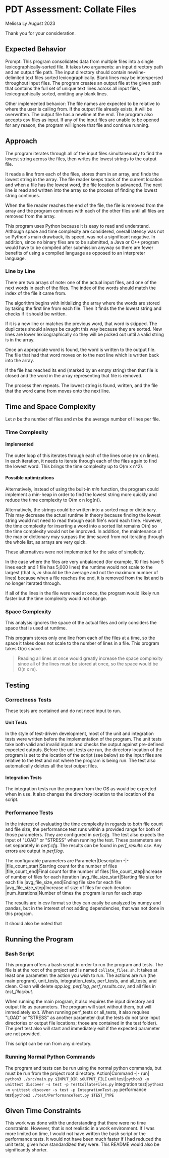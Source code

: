 # PDT Assessment: Collate Files
Melissa Ly
August 2023

Thank you for your consideration.

## Expected Behavior
Prompt: This program consolidates data from multiple files into a single lexicographically-sorted file. It takes two arguments: an input directory path and an output file path. The input directory should contain newline-delimited text files sorted lexicographically. Blank lines may be interspersed throughout input files. The program creates an output file at the given path that contains the full set of unique text lines across all input files, lexicographically sorted, omitting any blank lines. 

Other implemented behavior: The file names are expected to be relative to where the user is calling from. If the output file already exists, it will be overwritten. The output file has a newline at the end. The program also accepts csv files as input. If any of the input files are unable to be opened for any reason, the program will ignore that file and continue running.

## Approach

The program iterates through all of the input files simultaneously to find the lowest string across the files, then writes the lowest strings to the output file. 

It reads a line from each of the files, stores them in an array, and finds the lowest string in the array. The file reader keeps track of the current location and when a file has the lowest word, the file location is advanced. The next line is read and written into the array so the process of finding the lowest string continues.

When the file reader reaches the end of the file, the file is removed from the array and the program continues with each of the other files until all files are removed from the array.

This program uses Python because it is easy to read and understand. Although space and time complexity are considered, overall latency was not so Python's main drawback, its speed, was not a significant negative. In addition, since no binary files are to be submitted, a Java or C++ program would have to be compiled after submission anyway so there are fewer benefits of using a compiled language as opposed to an interpreter language. 

### Line by Line
There are two arrays of note: one of the actual input files, and one of the next words in each of the files. The index of the words should match the index of the file it came from.

The algorithm begins with initializing the array where the words are stored by taking the first line from each file. Then it finds the the lowest string and checks if it should be written. 

If it is a new line or matches the previous word, that word is skipped. The duplicates should always be caught this way because they are sorted. New lines are lower lexicographically so they will be picked out until a valid string is in the array. 

Once an appropriate word is found, the word is written to the output file. The file that had that word moves on to the next line which is written back into the array.  
 
If the file has reached its end (marked by an empty string) then that file is closed and the word in the array representing that file is removed.  

The process then repeats. The lowest string is found, written, and the file that the word came from moves onto the next line. 

## Time and Space Complexity
Let *n* be the number of files and *m* be the average number of lines per file.

### Time Complexity
#### Implemented
The outer loop of this iterates through each of the lines once (m x n lines). In each iteration, it needs to iterate through each of the files again to find the lowest word. This brings the time complexity up to O(m x n^2). 

#### Possible optimizations
Alternatively, instead of using the built-in *min* function, the program could implement a min-heap in order to find the lowest string more quickly and reduce the time complexity to O(m x n log(n)). 

Alternatively, the strings could be written into a sorted map or dictionary. This may decrease the actual runtime in theory because finding the lowest string would not need to read through each file's word each time. However, the time complexity for inserting a word into a sorted list remains O(n) so the time complexity would not be improved. In addition, the maintenance of the map or dictionary may surpass the time saved from not iterating through the whole list, as arrays are very quick. 

These alternatives were not implemented for the sake of simplicity. 

In the case where the files are very unbalanced (for example, 10 files have 5 lines each and 1 file has 5,000 lines) the runtime would not scale to the largest (that is, *m* should be the average and not the maximum number of lines) because when a file reaches the end, it is removed from the list and is no longer iterated through. 

If all of the lines in the file were read at once, the program would likely run faster but the time complexity would not change.

### Space Complexity 
This analysis ignores the space of the actual files and only considers the space that is used at runtime.

This program stores only one line from each of the files at a time, so the space it takes does not scale to the number of lines in a file. This program takes O(n) space. 

>Reading all lines at once would greatly increase the space complexity since all of the lines must be stored at once, so the space would be O(n x m). 

## Testing

### Correctness Tests
These tests are contained and do not need input to run. 

#### Unit Tests
In the style of test-driven development, most of the unit and integration tests were written before the implementation of the program. The unit tests take both valid and invalid inputs and checks the output against pre-defined expected outputs. Before the unit tests are run, the directory location of the program is set to the location of the script (see below) so the input files are relative to the test and not where the program is being run. The test also automatically deletes all the test output files.

#### Integration Tests
The integration tests run the program from the OS as would be expected when in use. It also changes the directory location to the location of the script. 

### Performance Tests
In the interest of evaluating the time complexity in regards to both file count and file size, the performance test runs within a provided range for both of those parameters. They are configured in *perf.cfg*. The test also expects the input of "LOAD" or "STRESS" when running the test. These parameters are set separately in *perf.cfg*. The results can be found in *perf_results.csv*. Any errors are output in *perf.log*.

The configurable parameters are
Parameter|Description
-|-
|file_count_start|Starting count for the number of files       
|file_count_end|Final count for the number of files
|file_count_step|Increase of number of files for each iteration
|avg_file_size_start|Starting file size for each file
|avg_file_size_end|Ending file size for each file
|avg_file_size_step|Increase of size of files for each iteration
|num_iterations|Number of times the program is run for each step

The results are in csv format so they can easily be analyzed by numpy and pandas, but in the interest of not adding dependencies, that was not done in this program.

It should also be noted that 

## Running the Program
### Bash Script
This program offers a bash script in order to run the program and tests.
The file is at the root of the project and is named `collate_files.sh`.  It takes at least one parameter: the action you wish to run. The actions are run (the main program), unit_tests, integration_tests, perf_tests, and all_tests, and clean. Clean will delete *app.log*, *perf.log*, *perf_results.csv*, and all files in *test_files/out*.

When running the main program, it also requires the input directory and output file as parameters. The program will start without them, but will immediately exit. When running perf_tests or all_tests, it also requires "LOAD" or "STRESS" as another parameter (but the tests do not take input directories or output file locations; those are contained in the test folder). The perf test also will start and immediately exit if the expected parameter are not provided.

This script can be run from any directory.

### Running Normal Python Commands
The program and tests can be run using the normal python commands, but must be run from the project root directory.
Action|Command
-|-
run| `python3 ./src/main.py $INPUT_DIR $OUTPUT_FILE`
unit test|`python3 -m unittest discover -s test -p TestCollateFiles.py`
integration test|`python3 -m unittest discover -s test -p IntegrationTest.py`
performance test|`python3 ./test/PerformanceTest.py $TEST_TYPE`


## Given Time Constraints
This work was done with the understanding that there were no time constraints. However, that is not realistic in a work environment. If I was more limited on time, I would not have written the bash script or the performance tests. It would not have been much faster if I had reduced the unit tests, given how standardized they were. This README would also be significantly shorter.
